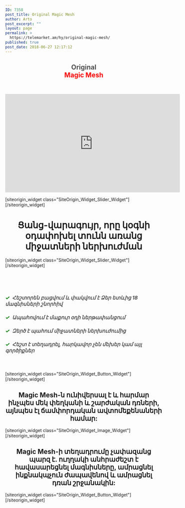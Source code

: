 ```yaml
---
ID: 7358
post_title: Original Magic Mesh
author: Arto
post_excerpt: ""
layout: page
permalink: >
  https://telemarket.am/hy/original-magic-mesh/
published: true
post_date: 2018-06-27 12:17:12
---
```

<div id="pl-7358"  class="panel-layout" ><div id="pg-7358-0"  class="panel-grid panel-no-style"  data-style="{&quot;background_image_attachment&quot;:false,&quot;background_display&quot;:&quot;tile&quot;,&quot;bottom_margin&quot;:&quot;15px&quot;,&quot;cell_alignment&quot;:&quot;flex-start&quot;}" ><div id="pgc-7358-0-0"  class="panel-grid-cell"  data-weight="0.38908045977" ><div id="panel-7358-0-0-0" class="so-panel widget widget_sow-editor panel-first-child panel-last-child" data-index="0" data-style="{&quot;background_image_attachment&quot;:false,&quot;background_display&quot;:&quot;tile&quot;}" ><div class="so-widget-sow-editor so-widget-sow-editor-base">
<div class="siteorigin-widget-tinymce textwidget">
	<h2 style="text-align: center;"><strong><span style="color: #515151;">Original</span><br />
<span style="color: #ff0000;">Magic Mesh</span></strong></h2>
<p>&nbsp;</p>
<p><iframe src="https://www.youtube.com/embed/2Un_eBVCuCk" width="560" height="315" frameborder="0" allowfullscreen="allowfullscreen"></iframe></p>
</div>
</div></div></div><div id="pgc-7358-0-1"  class="panel-grid-cell"  data-weight="0.61091954023" ><div id="panel-7358-0-1-0" class="so-panel widget widget_sow-slider panel-first-child panel-last-child" data-index="1" data-style="{&quot;background_image_attachment&quot;:false,&quot;background_display&quot;:&quot;tile&quot;}" >[siteorigin_widget class="SiteOrigin_Widget_Slider_Widget"]<input type="hidden" value="{&quot;instance&quot;:{&quot;frames&quot;:[{&quot;background_image&quot;:7363,&quot;background_image_fallback&quot;:&quot;http:\/\/layouts.siteorigin.com\/wp-content\/uploads\/2015\/08\/furniture-802034_1280.jpg#1280x853&quot;,&quot;background_color&quot;:false,&quot;background_image_type&quot;:&quot;cover&quot;,&quot;foreground_image&quot;:0,&quot;foreground_image_fallback&quot;:&quot;&quot;,&quot;url&quot;:&quot;&quot;,&quot;background_videos&quot;:[],&quot;new_window&quot;:false}],&quot;controls&quot;:{&quot;speed&quot;:800,&quot;timeout&quot;:8000,&quot;nav_color_hex&quot;:&quot;#FFFFFF&quot;,&quot;nav_style&quot;:&quot;thin&quot;,&quot;nav_size&quot;:25,&quot;so_field_container_state&quot;:&quot;open&quot;,&quot;swipe&quot;:false},&quot;_sow_form_id&quot;:&quot;20583020035b2901e8e11ff113048191&quot;,&quot;_sow_form_timestamp&quot;:&quot;1530102181309&quot;},&quot;args&quot;:{&quot;before_widget&quot;:&quot;&lt;div id=\&quot;panel-7358-0-1-0\&quot; class=\&quot;so-panel widget widget_sow-slider panel-first-child panel-last-child\&quot; data-index=\&quot;1\&quot; data-style=\&quot;{&amp;quot;background_image_attachment&amp;quot;:false,&amp;quot;background_display&amp;quot;:&amp;quot;tile&amp;quot;}\&quot; &gt;&quot;,&quot;after_widget&quot;:&quot;&lt;\/div&gt;&quot;,&quot;before_title&quot;:&quot;&lt;h3 class=\&quot;widget-title\&quot;&gt;&quot;,&quot;after_title&quot;:&quot;&lt;\/h3&gt;&quot;,&quot;widget_id&quot;:&quot;widget-0-1-0&quot;}}" />[/siteorigin_widget]</div></div></div><div id="pg-7358-1"  class="panel-grid panel-no-style"  data-style="{&quot;background_image_attachment&quot;:false,&quot;background_display&quot;:&quot;tile&quot;,&quot;cell_alignment&quot;:&quot;flex-start&quot;}"  data-ratio="1"  data-ratio-direction="right" ><div id="pgc-7358-1-0"  class="panel-grid-cell"  data-weight="1" ><div id="panel-7358-1-0-0" class="so-panel widget widget_sow-editor panel-first-child panel-last-child" data-index="2" data-style="{&quot;background_image_attachment&quot;:false,&quot;background_display&quot;:&quot;tile&quot;}" ><div class="so-widget-sow-editor so-widget-sow-editor-base">
<div class="siteorigin-widget-tinymce textwidget">
	<h1 style="text-align: center;">Ցանց-վարագույր, որը կօգնի օդափոխել տունն առանց միջատների ներխուժման</h1>
</div>
</div></div></div></div><div id="pg-7358-2"  class="panel-grid panel-no-style"  data-style="{&quot;background_image_attachment&quot;:false,&quot;background_display&quot;:&quot;tile&quot;,&quot;bottom_margin&quot;:&quot;15px&quot;,&quot;cell_alignment&quot;:&quot;flex-start&quot;}" ><div id="pgc-7358-2-0"  class="panel-grid-cell"  data-weight="0.64813976638" ><div id="panel-7358-2-0-0" class="so-panel widget widget_sow-slider panel-first-child panel-last-child" data-index="3" data-style="{&quot;background_image_attachment&quot;:false,&quot;background_display&quot;:&quot;tile&quot;}" >[siteorigin_widget class="SiteOrigin_Widget_Slider_Widget"]<input type="hidden" value="{&quot;instance&quot;:{&quot;frames&quot;:[{&quot;background_image&quot;:7366,&quot;background_image_fallback&quot;:&quot;http:\/\/layouts.siteorigin.com\/wp-content\/uploads\/2015\/08\/couch-447484_1280.jpg#1280x853&quot;,&quot;background_color&quot;:false,&quot;background_image_type&quot;:&quot;cover&quot;,&quot;foreground_image&quot;:0,&quot;foreground_image_fallback&quot;:&quot;&quot;,&quot;url&quot;:&quot;&quot;,&quot;background_videos&quot;:[],&quot;new_window&quot;:false}],&quot;controls&quot;:{&quot;speed&quot;:800,&quot;timeout&quot;:8000,&quot;nav_color_hex&quot;:&quot;#FFFFFF&quot;,&quot;nav_style&quot;:&quot;thin&quot;,&quot;nav_size&quot;:25,&quot;so_field_container_state&quot;:&quot;open&quot;,&quot;swipe&quot;:false},&quot;_sow_form_id&quot;:&quot;6139036155b29023482653289899850&quot;,&quot;_sow_form_timestamp&quot;:&quot;1530102391665&quot;},&quot;args&quot;:{&quot;before_widget&quot;:&quot;&lt;div id=\&quot;panel-7358-2-0-0\&quot; class=\&quot;so-panel widget widget_sow-slider panel-first-child panel-last-child\&quot; data-index=\&quot;3\&quot; data-style=\&quot;{&amp;quot;background_image_attachment&amp;quot;:false,&amp;quot;background_display&amp;quot;:&amp;quot;tile&amp;quot;}\&quot; &gt;&quot;,&quot;after_widget&quot;:&quot;&lt;\/div&gt;&quot;,&quot;before_title&quot;:&quot;&lt;h3 class=\&quot;widget-title\&quot;&gt;&quot;,&quot;after_title&quot;:&quot;&lt;\/h3&gt;&quot;,&quot;widget_id&quot;:&quot;widget-2-0-0&quot;}}" />[/siteorigin_widget]</div></div><div id="pgc-7358-2-1"  class="panel-grid-cell"  data-weight="0.35186023362" ><div id="panel-7358-2-1-0" class="so-panel widget widget_sow-editor panel-first-child" data-index="4" data-style="{&quot;background_image_attachment&quot;:false,&quot;background_display&quot;:&quot;tile&quot;}" ><div class="so-widget-sow-editor so-widget-sow-editor-base">
<div class="siteorigin-widget-tinymce textwidget">
	<p>&nbsp;</p>
<p>&nbsp;</p>
<h3><span style="color: #515151;"><em><strong><span style="color: #008000;">✓</span>  Հեշտորեն բացվում և փակվում է Ձեր ետևից 18 մագնիսների շնորհիվ</strong></em></span></h3>
<h3><span style="color: #515151;"><em><strong><span style="color: #008000;">✓  </span>Ապահովում է մաքուր օդի ներթափանցում </strong></em></span></h3>
<h3><span style="color: #515151;"><em><strong><span style="color: #008000;">✓  </span></strong></em></span><span style="color: #515151;"><em><strong>Զերծ է պահում միջատների ներխուժումից </strong></em></span></h3>
<h3><span style="color: #515151;"><em><strong><span style="color: #008000;">✓</span>  Հեշտ է տեղադրել, հարկավոր չեն մեխեր կամ այլ գործիքներ</strong></em></span></h3>
<p>&nbsp;</p>
<h3></h3>
<h3 class="section-title" style="text-align: center;"></h3>
</div>
</div></div><div id="panel-7358-2-1-1" class="so-panel widget widget_sow-button panel-last-child" data-index="5" data-style="{&quot;background_image_attachment&quot;:false,&quot;background_display&quot;:&quot;tile&quot;,&quot;margin&quot;:&quot;0px 0px 0px 0px&quot;}" >[siteorigin_widget class="SiteOrigin_Widget_Button_Widget"]<input type="hidden" value="{&quot;instance&quot;:{&quot;text&quot;:&quot;\u054a\u0561\u057f\u057e\u056b\u0580\u0565\u0584 \u0540\u0565\u0576\u0581 \u0540\u056b\u0574\u0561&quot;,&quot;url&quot;:&quot;http:\/\/telemarket.am\/hy\/cart\/?add-to-cart=6784&quot;,&quot;button_icon&quot;:{&quot;icon_selected&quot;:&quot;fontawesome-cart-plus&quot;,&quot;icon_color&quot;:false,&quot;icon&quot;:0,&quot;icon_placement&quot;:&quot;left&quot;,&quot;so_field_container_state&quot;:&quot;open&quot;},&quot;design&quot;:{&quot;width&quot;:false,&quot;width_unit&quot;:&quot;px&quot;,&quot;align&quot;:&quot;center&quot;,&quot;theme&quot;:&quot;wire&quot;,&quot;button_color&quot;:false,&quot;text_color&quot;:false,&quot;hover&quot;:true,&quot;font&quot;:&quot;default&quot;,&quot;font_size&quot;:&quot;1&quot;,&quot;rounding&quot;:&quot;0.25&quot;,&quot;padding&quot;:&quot;1&quot;,&quot;so_field_container_state&quot;:&quot;open&quot;},&quot;attributes&quot;:{&quot;id&quot;:&quot;&quot;,&quot;classes&quot;:&quot;&quot;,&quot;title&quot;:&quot;&quot;,&quot;onclick&quot;:&quot;&quot;,&quot;rel&quot;:&quot;&quot;,&quot;so_field_container_state&quot;:&quot;closed&quot;},&quot;_sow_form_id&quot;:&quot;10629199085b2a77315349d341098534&quot;,&quot;_sow_form_timestamp&quot;:&quot;1529575153673&quot;,&quot;new_window&quot;:false},&quot;args&quot;:{&quot;before_widget&quot;:&quot;&lt;div id=\&quot;panel-7358-2-1-1\&quot; class=\&quot;so-panel widget widget_sow-button panel-last-child\&quot; data-index=\&quot;5\&quot; data-style=\&quot;{&amp;quot;background_image_attachment&amp;quot;:false,&amp;quot;background_display&amp;quot;:&amp;quot;tile&amp;quot;,&amp;quot;margin&amp;quot;:&amp;quot;0px 0px 0px 0px&amp;quot;}\&quot; &gt;&quot;,&quot;after_widget&quot;:&quot;&lt;\/div&gt;&quot;,&quot;before_title&quot;:&quot;&lt;h3 class=\&quot;widget-title\&quot;&gt;&quot;,&quot;after_title&quot;:&quot;&lt;\/h3&gt;&quot;,&quot;widget_id&quot;:&quot;widget-2-1-1&quot;}}" />[/siteorigin_widget]</div></div></div><div id="pg-7358-3"  class="panel-grid panel-no-style"  data-style="{&quot;background_image_attachment&quot;:false,&quot;background_display&quot;:&quot;tile&quot;,&quot;bottom_margin&quot;:&quot;15px&quot;,&quot;cell_alignment&quot;:&quot;flex-start&quot;}" ><div id="pgc-7358-3-0"  class="panel-grid-cell"  data-weight="1" ><div id="panel-7358-3-0-0" class="so-panel widget widget_sow-editor panel-first-child" data-index="6" data-style="{&quot;background_image_attachment&quot;:false,&quot;background_display&quot;:&quot;tile&quot;}" ><div class="so-widget-sow-editor so-widget-sow-editor-base">
<div class="siteorigin-widget-tinymce textwidget">
	<h2 class="sow-headline" style="text-align: center;">Magic Mesh-ն ունիվերսալ է և հարմար ինչպես մեկ փեղկանի և շարժական դռների, այնպես էլ ճամփորդական ավտոմեքենաների համար:</h2>
</div>
</div></div><div id="panel-7358-3-0-1" class="so-panel widget widget_sow-image" data-index="7" data-style="{&quot;background_image_attachment&quot;:false,&quot;background_display&quot;:&quot;tile&quot;}" >[siteorigin_widget class="SiteOrigin_Widget_Image_Widget"]<input type="hidden" value="{&quot;instance&quot;:{&quot;image&quot;:7367,&quot;image_fallback&quot;:&quot;http:\/\/layouts.siteorigin.com\/wp-content\/uploads\/2015\/10\/Everest-Iphone.png#250x500&quot;,&quot;size&quot;:&quot;full&quot;,&quot;align&quot;:&quot;center&quot;,&quot;title_align&quot;:&quot;default&quot;,&quot;title&quot;:&quot;&quot;,&quot;title_position&quot;:&quot;hidden&quot;,&quot;alt&quot;:&quot;&quot;,&quot;url&quot;:&quot;&quot;,&quot;bound&quot;:true,&quot;_sow_form_id&quot;:&quot;15896499505b2902810537c860777190&quot;,&quot;_sow_form_timestamp&quot;:&quot;1530102419415&quot;,&quot;new_window&quot;:false,&quot;full_width&quot;:false},&quot;args&quot;:{&quot;before_widget&quot;:&quot;&lt;div id=\&quot;panel-7358-3-0-1\&quot; class=\&quot;so-panel widget widget_sow-image\&quot; data-index=\&quot;7\&quot; data-style=\&quot;{&amp;quot;background_image_attachment&amp;quot;:false,&amp;quot;background_display&amp;quot;:&amp;quot;tile&amp;quot;}\&quot; &gt;&quot;,&quot;after_widget&quot;:&quot;&lt;\/div&gt;&quot;,&quot;before_title&quot;:&quot;&lt;h3 class=\&quot;widget-title\&quot;&gt;&quot;,&quot;after_title&quot;:&quot;&lt;\/h3&gt;&quot;,&quot;widget_id&quot;:&quot;widget-3-0-1&quot;}}" />[/siteorigin_widget]</div><div id="panel-7358-3-0-2" class="so-panel widget widget_sow-editor" data-index="8" data-style="{&quot;background_image_attachment&quot;:false,&quot;background_display&quot;:&quot;tile&quot;}" ><div class="so-widget-sow-editor so-widget-sow-editor-base">
<div class="siteorigin-widget-tinymce textwidget">
	<h2 class="sow-headline" style="text-align: center;">Magic Mesh-ի տեղադրումը չափազանց պարզ է. ուղղակի անհրաժեշտ է հավասարեցնել մագնիսները, ամրացնել ինքնակպչուն ժապավենով և ամրացնել դռան շրջանակին:</h2>
</div>
</div></div><div id="panel-7358-3-0-3" class="so-panel widget widget_sow-button panel-last-child" data-index="9" data-style="{&quot;background_image_attachment&quot;:false,&quot;background_display&quot;:&quot;tile&quot;,&quot;margin&quot;:&quot;0px 0px 0px 0px&quot;}" >[siteorigin_widget class="SiteOrigin_Widget_Button_Widget"]<input type="hidden" value="{&quot;instance&quot;:{&quot;text&quot;:&quot;\u054a\u0561\u057f\u057e\u056b\u0580\u0565\u0584 \u0540\u0565\u0576\u0581 \u0540\u056b\u0574\u0561&quot;,&quot;url&quot;:&quot;http:\/\/telemarket.am\/hy\/cart\/?add-to-cart=6784&quot;,&quot;button_icon&quot;:{&quot;icon_selected&quot;:&quot;fontawesome-cart-plus&quot;,&quot;icon_color&quot;:false,&quot;icon&quot;:0,&quot;icon_placement&quot;:&quot;left&quot;,&quot;so_field_container_state&quot;:&quot;open&quot;},&quot;design&quot;:{&quot;width&quot;:false,&quot;width_unit&quot;:&quot;px&quot;,&quot;align&quot;:&quot;center&quot;,&quot;theme&quot;:&quot;wire&quot;,&quot;button_color&quot;:false,&quot;text_color&quot;:false,&quot;hover&quot;:true,&quot;font&quot;:&quot;default&quot;,&quot;font_size&quot;:&quot;1&quot;,&quot;rounding&quot;:&quot;0.25&quot;,&quot;padding&quot;:&quot;1&quot;,&quot;so_field_container_state&quot;:&quot;open&quot;},&quot;attributes&quot;:{&quot;id&quot;:&quot;&quot;,&quot;classes&quot;:&quot;&quot;,&quot;title&quot;:&quot;&quot;,&quot;onclick&quot;:&quot;&quot;,&quot;rel&quot;:&quot;&quot;,&quot;so_field_container_state&quot;:&quot;closed&quot;},&quot;_sow_form_id&quot;:&quot;14895240035b28d4cc16283120349345&quot;,&quot;_sow_form_timestamp&quot;:&quot;1529575167574&quot;,&quot;new_window&quot;:false},&quot;args&quot;:{&quot;before_widget&quot;:&quot;&lt;div id=\&quot;panel-7358-3-0-3\&quot; class=\&quot;so-panel widget widget_sow-button panel-last-child\&quot; data-index=\&quot;9\&quot; data-style=\&quot;{&amp;quot;background_image_attachment&amp;quot;:false,&amp;quot;background_display&amp;quot;:&amp;quot;tile&amp;quot;,&amp;quot;margin&amp;quot;:&amp;quot;0px 0px 0px 0px&amp;quot;}\&quot; &gt;&quot;,&quot;after_widget&quot;:&quot;&lt;\/div&gt;&quot;,&quot;before_title&quot;:&quot;&lt;h3 class=\&quot;widget-title\&quot;&gt;&quot;,&quot;after_title&quot;:&quot;&lt;\/h3&gt;&quot;,&quot;widget_id&quot;:&quot;widget-3-0-3&quot;}}" />[/siteorigin_widget]</div></div></div></div>